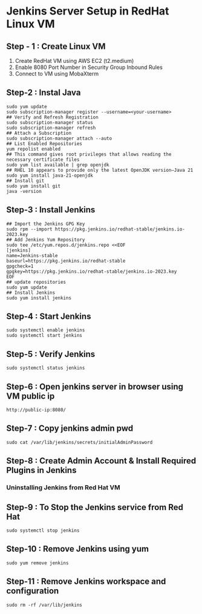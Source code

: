 # Jenkins Server Setup in RedHat Linux VM #

## Step - 1 : Create Linux VM ##

1) Create RedHat VM using AWS EC2 (t2.medium) <br/>
2) Enable 8080 Port Number in Security Group Inbound Rules
3) Connect to VM using MobaXterm

## Step-2 : Instal Java ##

```
sudo yum update
sudo subscription-manager register --username=<your-username>
## Verify and Refresh Registration
sudo subscription-manager status
sudo subscription-manager refresh
## Attach a Subscription
sudo subscription-manager attach --auto
## List Enabled Repositories
yum repolist enabled
## This command gives root privileges that allows reading the necessary certificate files
sudo yum list available | grep openjdk
## RHEL 10 appears to provide only the latest OpenJDK version—Java 21
sudo yum install java-21-openjdk
## Install git
sudo yum install git 
java -version
```

## Step-3 : Install Jenkins ##
```
## Import the Jenkins GPG Key
sudo rpm --import https://pkg.jenkins.io/redhat-stable/jenkins.io-2023.key
## Add Jenkins Yum Repository
sudo tee /etc/yum.repos.d/jenkins.repo <<EOF
[jenkins]
name=Jenkins-stable
baseurl=https://pkg.jenkins.io/redhat-stable
gpgcheck=1
gpgkey=https://pkg.jenkins.io/redhat-stable/jenkins.io-2023.key
EOF
## update repositories
sudo yum update
## Install Jenkins
sudo yum install jenkins
```

## Step-4 : Start Jenkins ## 

```
sudo systemctl enable jenkins
sudo systemctl start jenkins
```

## Step-5 : Verify Jenkins ##

```
sudo systemctl status jenkins
```
	
## Step-6 : Open jenkins server in browser using VM public ip ##

```
http://public-ip:8080/
```

## Step-7 : Copy jenkins admin pwd ##
```
sudo cat /var/lib/jenkins/secrets/initialAdminPassword
```
	   
## Step-8 : Create Admin Account & Install Required Plugins in Jenkins ##


### Uninstalling Jenkins from Red Hat VM ###

## Step-9 : To Stop the Jenkins service from Red Hat ##
```
sudo systemctl stop jenkins

```
## Step-10 :  Remove Jenkins using yum ##
```
sudo yum remove jenkins
```
## Step-11 : Remove Jenkins workspace and configuration ##
```
sudo rm -rf /var/lib/jenkins
```


